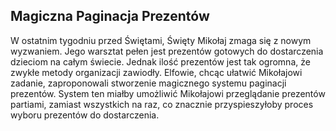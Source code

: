 ## Magiczna Paginacja Prezentów

W ostatnim tygodniu przed Świętami, Święty Mikołaj zmaga się z nowym wyzwaniem. Jego warsztat pełen jest prezentów gotowych do dostarczenia dzieciom na całym świecie. Jednak ilość prezentów jest tak ogromna, że zwykłe metody organizacji zawiodły. Elfowie, chcąc ułatwić Mikołajowi zadanie, zaproponowali stworzenie magicznego systemu paginacji prezentów. System ten miałby umożliwić Mikołajowi przeglądanie prezentów partiami, zamiast wszystkich na raz, co znacznie przyspieszyłoby proces wyboru prezentów do dostarczenia.
